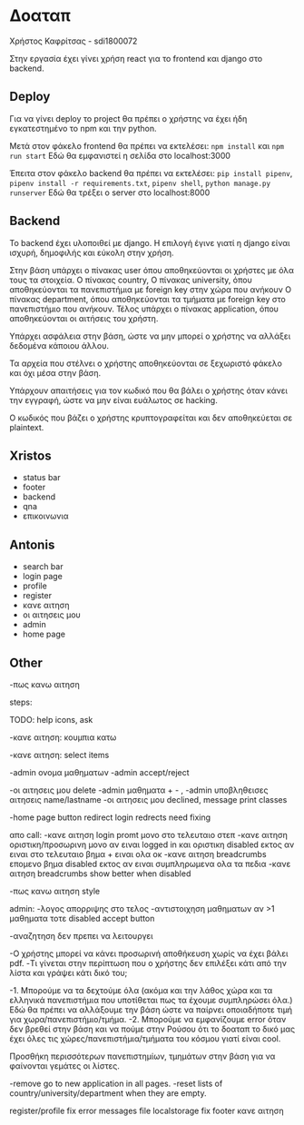 # Δοαταπ

Χρήστος Καφρίτσας - sdi1800072

Στην εργασία έχει γίνει χρήση react για το frontend και django στο backend.

## Deploy

Για να γίνει deploy το project θα πρέπει ο χρήστης να έχει ήδη εγκατεστημένο 
το npm και την python.

Μετά στον φάκελο frontend θα πρέπει να εκτελέσει: `npm install` και `npm run start`
Εδώ θα εμφανιστεί η σελίδα στο localhost:3000

Έπειτα στον φάκελο backend θα πρέπει να εκτελέσει: 
`pip install pipenv`, 
`pipenv install -r requirements.txt`, 
`pipenv shell`,
`python manage.py runserver`
Εδώ θα τρέξει ο server στο localhost:8000


## Backend

To backend έχει υλοποιθεί με django. 
Η επιλογή έγινε γιατί η django είναι ισχυρή, δημοφιλής και εύκολη στην χρήση.

Στην βάση υπάρχει ο πίνακας user όπου αποθηκεύονται οι χρήστες με όλα τους τα στοιχεία.
Ο πίνακας country,
Ο πίνακας university, όπου αποθηκεύονται τα πανεπιστήμια με foreign key στην χώρα που ανήκουν 
O πίνακας department, όπου αποθηκεύονται τα τμήματα με foreign key στο πανεπιστήμιο που ανήκουν.
Τέλος υπάρχει ο πίνακας application, όπου αποθηκεύονται οι αιτήσεις του χρήστη.

Υπάρχει ασφάλεια στην βάση, ώστε να μην μπορεί ο χρήστης να αλλάξει δεδομένα κάποιου άλλου.

Τα αρχεία που στέλνει ο χρήστης αποθηκεύονται σε ξεχωριστό φάκελο και όχι μέσα στην βάση.

Υπάρχουν απαιτήσεις για τον κωδικό που θα βάλει ο χρήστης όταν κάνει την εγγραφή, ώστε να μην είναι ευάλωτος σε hacking.

Ο κωδικός που βάζει ο χρήστης κρυπτογραφείται και δεν αποθηκεύεται σε plaintext.


## Xristos

-   status bar
-   footer
-   backend
-   qna
-   επικοινωνια

## Antonis

-   search bar
-   login page
-   profile
-   register
-   κανε αιτηση
-   οι αιτησεις μου
-   admin
-   home page

## Other

-πως κανω αιτηση


steps:



TODO:
help icons, ask

-κανε αιτηση: κουμπια κατω

-κανε αιτηση: select items

<!-- login: enter (Δεν χρειάζεται.) -->

-admin ονομα μαθηματων
-admin accept/reject

-οι αιτησεις μου delete
-admin μαθηματα + - ,
-admin υποβληθεισες αιτησεις name/lastname
-οι αιτησεις μου declined, message print classes

-home page button redirect
login redrects need fixing

απο call:
-κανε αιτηση login promt μονο στο τελευταιο στεπ
-κανε αιτηση οριστικη/προσωρινη μονο αν ειναι logged in και οριστικη disabled εκτος αν ειναι στο τελευταιο βημα + ειναι ολα οκ
-κανε αιτηση breadcrumbs επομενο βημα disabled εκτος αν ειναι συμπληρωμενα ολα τα πεδια
-κανε αιτηση breadcrumbs show better when disabled
<!-- κανε αιτηση empty field prompt -->

-πως κανω αιτηση style

admin:
-λογος απορριψης στο τελος
-αντιστοιχηση μαθηματων αν >1 μαθηματα τοτε disabled accept button

-αναζητηση δεν πρεπει να λειτουργει

-Ο χρήστης μπορεί να κάνει προσωρινή αποθήκευση χωρίς να έχει βάλει pdf.
-Τι γίνεται στην περίπτωση που ο χρήστης δεν επιλέξει κάτι από την λίστα και γράψει κάτι δικό του;

-1. Μπορούμε να τα δεχτούμε όλα (ακόμα και την λάθος χώρα και τα ελληνικά πανεπιστήμια που υποτίθεται πως τα έχουμε συμπληρώσει όλα.) Εδώ θα πρέπει να αλλάξουμε την βάση ώστε να παίρνει οποιαδήποτε τιμή για χωρα/πανεπιστήμιο/τμήμα.
-2. Μπορούμε να εμφανίζουμε error όταν δεν βρεθεί στην βάση και να πούμε στην Ρούσου ότι το δοαταπ το δικό μας έχει όλες τις χώρες/πανεπιστήμια/τμήματα του κόσμου γιατί είναι cool.

Προσθήκη περισσότερων πανεπιστημίων, τμημάτων στην βάση για να φαίνονται γεμάτες οι λίστες.

-remove go to new application in all pages.
-reset lists of country/university/department when they are empty.



register/profile fix error messages
file localstorage fix
footer κανε αιτηση